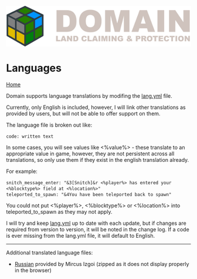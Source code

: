 ![Domain](/images/domain_alt_small.png)

# Languages

[Home](https://torpkev.github.io/domain_docs/resources)

Domain supports language translations by modifing the [lang.yml](https://torpkev.github.io/domain_docs/resources/lang.yml) file.

Currently, only English is included, however, I will link other translations as provided by users, but will not be able to offer support on them.

The language file is broken out like:

    code: written text
    
In some cases, you will see values like <%value%> - these translate to an appropriate value in game, however, they are not persistent across all translations, so only use them if they exist in the english translation already.

For example:

    snitch_message_enter: "&3[Snitch]&r <%player%> has entered your <%blocktype%> field at <%location%>"
    teleported_to_spawn: "&4You have been teleported back to spawn"
    
You could not put <%player%>, <%blocktype%> or <%location%> into teleported_to_spawn as they may not apply.

I will try and keep [lang.yml](https://torpkev.github.io/domain_docs/resources/lang.yml) up to date with each update, but if changes are required from version to version, it will be noted in the change log.  If a code is ever missing from the lang.yml file, it will default to English.

---

Additional translated language files:

- [Russian](https://torpkev.github.io/domain_docs/resources/user/mircus/lang.zip) provided by Mircus Izgoi (zipped as it does not display properly in the browser)
